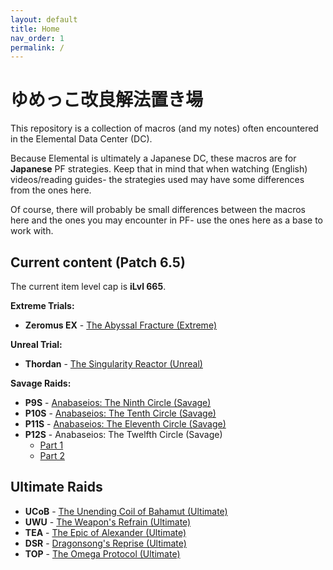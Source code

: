 ```yaml
---
layout: default
title: Home
nav_order: 1
permalink: /
---
```


# ゆめっこ改良解法置き場

This repository is a collection of macros (and my notes) often encountered in the Elemental Data Center (DC).

Because Elemental is ultimately a Japanese DC, these macros are for **Japanese** PF strategies. Keep that in mind that when watching (English) videos/reading guides- the strategies used may have some differences from the ones here.

Of course, there will probably be small differences between the macros here and the ones you may encounter in PF- use the ones here as a base to work with.

## Current content (Patch 6.5)

The current item level cap is **iLvl 665**.

**Extreme Trials:**
- **Zeromus EX** - [The Abyssal Fracture (Extreme)](6.0_endwalker/extreme_trials/zeromus/README.md)

**Unreal Trial:**
- **Thordan** - [The Singularity Reactor (Unreal)](3.0_heavensward/extreme_trials/thordan/README.md)

**Savage Raids:**
- **P9S** - [Anabaseios: The Ninth Circle (Savage)](6.0_endwalker/savage_raids/p9s/README.md)
- **P10S** - [Anabaseios: The Tenth Circle (Savage)](6.0_endwalker/savage_raids/p10s/README.md)
- **P11S** - [Anabaseios: The Eleventh Circle (Savage)](6.0_endwalker/savage_raids/p11s/README.md)
- **P12S** - Anabaseios: The Twelfth Circle (Savage)
    - [Part 1](6.0_endwalker/savage_raids/p12s_1/README.md)
    - [Part 2](6.0_endwalker/savage_raids/p12s_2/README.md)

## Ultimate Raids

- **UCoB** - [The Unending Coil of Bahamut (Ultimate)](ultimates/ucob/index.en.md)
- **UWU** - [The Weapon's Refrain (Ultimate)](ultimates/uwu/index.en.md)
- **TEA** - [The Epic of Alexander (Ultimate)](ultimates/tea/index.en.md)
- **DSR** - [Dragonsong's Reprise (Ultimate)](ultimates/dsr/index.en.md)
- **TOP** - [The Omega Protocol (Ultimate)](ultimates/top/index.en.md)
